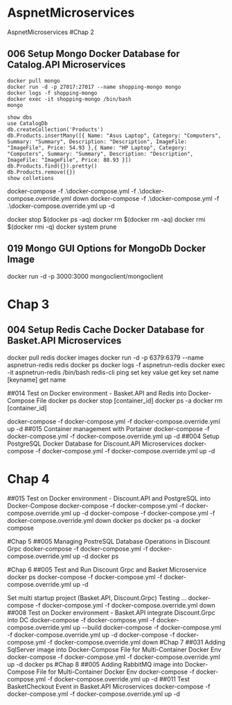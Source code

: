 # AspnetMicroservices
AspnetMicroservices
#Chap 2
## 006 Setup Mongo Docker Database for Catalog.API Microservices
	docker pull mongo
	docker run -d -p 27017:27017 --name shopping-mongo mongo
	docker logs -f shopping-mongo
	docker exec -it shopping-mongo /bin/bash
	mongo
	
	show dbs
	use CatalogDb
	db.createCollection('Products')
	db.Products.insertMany([{ Name: "Asus Laptop", Category: "Computers", Summary: "Summary", Description: "Description", ImageFile: "ImageFile", Price: 54.93 },{ Name: "HP Laptop", Category: "Computers", Summary: "Summary", Description: "Description", ImageFile: "ImageFile", Price: 88.93 }])
	db.Products.find({}).pretty()
	db.Products.remove({})
	show colletions
	
	

docker-compose -f .\docker-compose.yml -f .\docker-compose.override.yml down
docker-compose -f .\docker-compose.yml -f .\docker-compose.override.yml up -d

docker stop $(docker ps -aq)
docker rm $(docker rm -aq)
docker rmi $(docker rmi -q)
docker system prune

## 019 Mongo GUI Options for MongoDb Docker Image
docker run -d -p 3000:3000 mongoclient/mongoclient
# Chap 3
## 004 Setup Redis Cache Docker Database for Basket.API Microservices
docker pull redis
docker images
docker run -d -p 6379:6379 --name aspnetrun-redis redis
docker ps
docker logs -f aspnetrun-redis
docker exec -it aspnetrun-redis /bin/bash
redis-cli
ping
set key value
get key
set name [keyname]
get name

##014 Test on Docker environment - Basket.API and Redis into Docker-Compose File
docker ps
docker stop [container_id]
docker ps -a
docker rm [container_id]

docker-compose -f docker-compose.yml -f docker-compose.override.yml up -d
##015 Container management with Portainer
docker-compose -f docker-compose.yml -f docker-compose.override.yml up -d
##004 Setup PostgreSQL Docker Database for Discount.API Microservices
docker-compose -f docker-compose.yml -f docker-compose.override.yml up -d
# Chap 4
##015 Test on Docker environment - Discount.API and PostgreSQL into Docker-Compose
docker-compose -f docker-compose.yml -f docker-compose.override.yml up -d
docker-compose -f docker-compose.yml -f docker-compose.override.yml down
docker ps
docker ps -a
docker compose

#Chap 5
##005 Managing PostreSQL Database Operations in Discount Grpc
docker-compose -f docker-compose.yml -f docker-compose.override.yml up -d
docker ps

#Chap 6
##005 Test and Run Discount Grpc and Basket Microservice
docker ps
docker-compose -f docker-compose.yml -f docker-compose.override.yml up -d

Set multi startup project (Basket.API, Discount.Grpc)
Testing ...
docker-compose -f docker-compose.yml -f docker-compose.override.yml down
##008 Test on Docker environment - Basket.API integrate Discount.Grpc into DC
docker-compose -f docker-compose.yml -f docker-compose.override.yml up --build
docker-compose -f docker-compose.yml -f docker-compose.override.yml up -d
docker-compose -f docker-compose.yml -f docker-compose.override.yml down
#Chap 7
##031 Adding SqlServer image into Docker-Compose File for Multi-Container Docker Env
docker-compose -f docker-compose.yml -f docker-compose.override.yml up -d
docker ps
#Chap 8
##005 Adding RabbitMQ image into Docker-Compose File for Multi-Container Docker Env
docker-compose -f docker-compose.yml -f docker-compose.override.yml up -d
##011 Test BasketCheckout Event in Basket.API Microservices
docker-compose -f docker-compose.yml -f docker-compose.override.yml up -d
